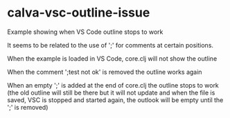 # calva-vsc-outline-issue

Example showing when VS Code outline stops to work

It seems to be related to the use of ';' for comments at certain positions.

When the example is loaded in VS Code, core.clj will not show the outline

When the comment ';test not ok' is removed the outline works again

When an empty ';' is added at the end of core.clj the outline stops to work (the old outline will still be there but it will not update and
when the file is saved, VSC is stopped and started again, the outlook will be empty until the ';' is removed)


